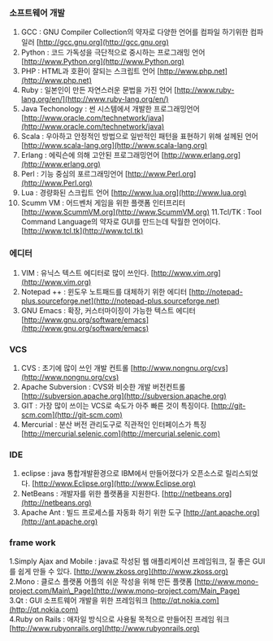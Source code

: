 ### 소프트웨어 개발

1. GCC : GNU Compiler Collection의 약자로 다양한 언어를 컴파일 하기위한 컴파일러 [http://gcc.gnu.org](http://gcc.gnu.org)
2. Python : 코드 가독성을 극단적으로 중시하는 프로그래밍 언어 [http://www.Python.org](http://www.Python.org) 
3. PHP : HTML과 호환이 잘되는 스크립트 언어 [http://www.php.net](http://www.php.net)
4. Ruby : 일본인이 만든 자연스러운 문법을 가진 언어 [http://www.ruby-lang.org/en/](http://www.ruby-lang.org/en/)
5. Java Techonology : 썬 시스템에서 개발한 프로그래밍언어 [http://www.oracle.com/technetwork/java](http://www.oracle.com/technetwork/java)
6. Scala : 우아하고 안정적인 방법으로 일반적인 패턴을 표현하기 위해 설께된 언어 [http://www.scala-lang.org](http://www.scala-lang.org)
7. Erlang : 에릭슨에 의해 고안된 프로그래밍언어 [http://www.erlang.org](http://www.erlang.org)
8. Perl : 기능 중심의 포르그래밍언어 [http://www.Perl.org](http://www.Perl.org)
9. Lua : 경량화된 스크립트 언어 [http://www.lua.org](http://www.lua.org)
10. Scumm VM : 어드벤처 게임을 위한 플랫폼 인터프리터 [http://www.ScummVM.org](http://www.ScummVM.org)
    11.Tcl/TK : Tool Command Language의 약자로 GUI를 만드는데 탁월한 언어이다. [http://www.tcl.tk](http://www.tcl.tk)

### 에디터

1. VIM : 유닉스 텍스트 에디터로 많이 쓰인다. [http://www.vim.org](http://www.vim.org)
2. Notepad ++ : 윈도우 노트패드를 대체하기 위한 에디터 [http://notepad-plus.sourceforge.net](http://notepad-plus.sourceforge.net)
3. GNU Emacs : 확장, 커스터마이징이 가능한 텍스트 에디터 [http://www.gnu.org/software/emacs](http://www.gnu.org/software/emacs)

### VCS

1. CVS : 초기에 많이 쓰인 개발 컨트롤 [http://www.nongnu.org/cvs](http://www.nongnu.org/cvs)
2. Apache Subversion : CVS와 비슷한 개발 버전컨트롤 [http://subversion.apache.org](http://subversion.apache.org)
3. GIT : 가장 많이 쓰이는 VCS로 속도가 아주 빠른 것이 특징이다. [http://git-scm.com](http://git-scm.com)
4. Mercurial : 분산 버전 관리도구로 직관적인 인터페이스가 특징 [http://mercurial.selenic.com](http://mercurial.selenic.com)

### IDE

1. eclipse : java 통합개발환경으로 IBM에서 만들어졌다가 오픈소스로 릴리스되었다. [http://www.Eclipse.org](http://www.Eclipse.org)
2. NetBeans : 개발자를 위한 플랫폼을 지원한다. [http://netbeans.org](http://netbeans.org)
3. Apache Ant : 빌드 프로세스를 자동화 하기 위한 도구 [http://ant.apache.org](http://ant.apache.org)

### frame work

1.Simply Ajax and Mobile : java로 작성된 웹 애플리케이션 프레임워크, 질 좋은 GUI를 쉽게 만들 수 있다. [http://www.zkoss.org](http://www.zkoss.org)  
2.Mono : 클로스 플랫폼 어플의 쉬운 작성을 위해 만든 플랫폼 [http://www.mono-project.com/Main\_Page](http://www.mono-project.com/Main_Page)  
3.Qt : GUI 소프트웨어 개발을 위한 프레임워크 [http://qt.nokia.com](http://qt.nokia.com)  
4.Ruby on Rails : 애자일 방식으로 사용될 목적으로 만들어진 프레임 워크 [http://www.rubyonrails.org](http://www.rubyonrails.org)

